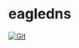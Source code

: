 # eagledns

[![Git](https://app.soluble.cloud/api/v1/public/badges/12218973-0be6-4da3-9d71-40ab51728e7f.svg?orgId=451115019187)](https://app.soluble.cloud/repos/details/github.com/michaelneale/eagledns?orgId=451115019187)  

